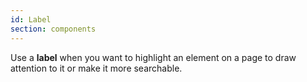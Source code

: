 ```yaml
---
id: Label
section: components
---
```

Use a **label** when you want to highlight an element on a page to draw attention to it or make it more searchable.
